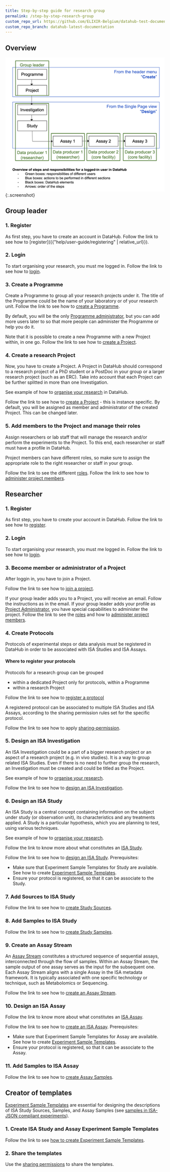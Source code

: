 ```yaml
---
title: Step-by-step guide for research group
permalink: /step-by-step-research-group
custom_repo_url: https://github.com/ELIXIR-Belgium/datahub-test-documentation
custom_repo_branch: datahub-latest-documentation
---
```


## Overview

![overview](/images/usecases-dh/overview.png){:.screenshot}

## Group leader

### 1. Register
As first step, you have to create an account in DataHub. Follow the link to see how to [register]({{"help/user-guide/registering" | relative_url}}).

### 2. Login
To start organising your research, you must me logged in. Follow the link to see how to [login](help/user-guide/login).

### 3. Create a Programme
Create a Programme to group all your research projects under it. The title of the Programme could be the name of your laboratory or of your research unit. Follow the link to see how to [create a Programme](help/user-guide/programme-creation-and-management.html#creating-a-programme).

By default, you will be the only [Programme administrator](help/user-guide/roles.html#programme-administrator), but you can add more users later to so that more people can administer the Programme or help you do it.

Note that it is possible to create a new Programme with a new Project within, in one go. Follow the link to see how to [create a Project](help/user-guide/create-a-project.html#creating-a-project).

### 4. Create a research Project
Now, you have to create a Project. A Project in DataHub should correspond to a research project of a PhD student or a PostDoc in your group or a larger research project (such as an ERC). Take into account that each Project can be further splitted in more than one Investigation.

See example of how to [organise your research](dh-organise.html) in DataHub.

Follow the link to see how to [create a Project](help/user-guide/create-a-project.html#creating-a-project) - this is instance specific.
By default, you will be assigned as member and administrator of the created Project. This can be changed later.

### 5. Add members to the Project and manage their roles
Assign researchers or lab staff that will manage the research and/or perform the experiments to the Project. To this end, each researcher or staff must have a profile in DataHub.

Project members can have different roles, so make sure to assign the appropriate role to the right researcher or staff in your group.

<!--See example of how to rganise roles? needed?-->

Follow the link to see the different [roles](help/user-guide/roles.html).
Follow the link to see how to [administer project members](help/user-guide/administer-project-members.html).

## Researcher

### 1. Register
As first step, you have to create your account in DataHub. Follow the link to see how to [register](help/user-guide/registering.html).

### 2. Login
To start organising your research, you must me logged in. Follow the link to see how to [login](help/user-guide/login.html).

### 3. Become member or administrator of a Project
After loggin in, you have to join a Project.

Follow the link to see how to [join a project](help/user-guide/join-a-project.html).

If your group leader adds you to a Project, you will receive an email. Follow the instructions as in the email. If your group leader adds your profile as [Project Administrator](help/user-guide/roles.html#programme-administrator), you have special capabilities to administer the project.
Follow the link to see the [roles](help/user-guide/roles.html) and how to [administer project members](help/user-guide/administer-project-members.html).

### 4. Create Protocols
Protocols of experimental steps or data analysis must be registered in DataHub in order to be associated with ISA Studies and ISA Assays.

#### Where to register your protocols
Protocols for a research group can be grouped
* within a dedicated Project only for protocols, within a Programme
* within a research Project

Follow the link to see how to [register a protocol](help/user-guide/adding-assets.html)

A registered protocol can be associated to multiple ISA Studies and ISA Assays, according to the sharing permission rules set for the specific protocol.

Follow the link to see how to apply [sharing-permission](help/user-guide/general-attributes.html#sharing).

### 5. Design an ISA Investigation
An ISA Investigation could be a part of a bigger research project or an aspect of a research project (e.g. in vivo studies). It is a way to group related ISA Studies. Even if there is no need to further group the research, an Investigation must be created and could be titled as the Project.

See example of how to [organise your research](dh-organise.html).

Follow the link to see how to [design an ISA Investigation](help/user-guide/designing-experiments-isajson-compliant.html#1-creating-an-isa-investigation).

### 6. Design an ISA Study
An ISA Study is a central concept containing information on the subject under study (or observation unit), its characteristics and any treatments applied. A Study is a particular hypothesis, which you are planning to test, using various techniques.

See example of how to [organise your research](dh-organise.html).

Follow the link to know more about what constitutes an [ISA Study](help/user-guide/isa-json-compliant-experiment.html#isa-study).

Follow the link to see how to [design an ISA Study](help/user-guide/designing-experiments-isajson-compliant.html#2-creating-an-isa-study). Prerequisites:
* Make sure that Experiment Sample Templates for Study are available. See how to create [Experiment Sample Templates](help/user-guide/isajson-templates.html#for-project-members).
* Ensure your protocol is registered, so that it can be associate to the Study.

### 7. Add Sources to ISA Study

Follow the link to see how to [create Study Sources](help/user-guide/create-sample-isajson-compliant.html#create-study-sources).

### 8. Add Samples to ISA Study

Follow the link to see how to [create Study Samples](help/user-guide/create-sample-isajson-compliant.html#create-study-samples).

### 9. Create an Assay Stream

An [Assay Stream](help/user-guide/isa-json-compliant-experiment.html#assay-stream) constitutes a structured sequence of sequential assays, interconnected through the flow of samples. Within an Assay Stream, the sample output of one assay serves as the input for the subsequent one. Each Assay Stream aligns with a single Assay in the ISA metadata framework. It is typically associated with one specific technology or technique, such as Metabolomics or Sequencing.

Follow the link to see how to [create an Assay Stream](help/user-guide/designing-experiments-isajson-compliant.html#5-creating-an-assay-stream).

### 10. Design an ISA Assay

Follow the link to know more about what constitutes an [ISA Assay](help/user-guide/isa-json-compliant-experiment.html#isa-assay).

Follow the link to see how to [create an ISA Assay](help/user-guide/designing-experiments-isajson-compliant.html#6-creating-an-isa-assay). Prerequisites:
* Make sure that Experiment Sample Templates for Assay are available. See how to create [Experiment Sample Templates](help/user-guide/isajson-templates.html#for-project-members).
* Ensure your protocol is registered, so that it can be associate to the Assay.

### 11. Add Samples to ISA Assay
Follow the link to see how to [create Assay Samples](help/user-guide/create-sample-isajson-compliant.html#create-assay-samples).

## Creator of templates

[Experiment Sample Templates](help/user-guide/isa-json-compliant-experiment.html#experiment-sample-templates) are essential for designing the descriptions of ISA Study Sources, Samples, and Assay Samples (see [samples in ISA-JSON compliant experiments](help/user-guide/create-sample-isajson-compliant.html)).

### 1. Create ISA Study and Assay Experiment Sample Templates

Follow the link to see [how to create Experiment Sample Templates](help/user-guide/isajson-templates.html#create-experiment-sample-templates).

### 2. Share the templates

Use the [sharing permissions](help/user-guide/general-attributes.html#sharing) to share the templates.
